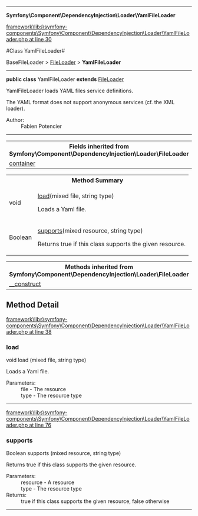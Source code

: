 

- - -

**Symfony\Component\DependencyInjection\Loader\YamlFileLoader**


<a href="https://github.com/JeyDotC/Hirudo/blob/master/framework/libs/symfony-components/Symfony/Component/DependencyInjection/Loader/YamlFileLoader.php#L30" target='_blank'>framework\libs\symfony-components\Symfony\Component\DependencyInjection\Loader\YamlFileLoader.php at line 30</a>

#Class YamlFileLoader#

BaseFileLoader &gt; <a href="https://github.com/JeyDotC/Hirudo-docs/blob/master/Symfony/Component/DependencyInjection/Loader/FileLoader.md">FileLoader</a>
 &gt; **YamlFileLoader**




- - -

<p><strong>public  class</strong> <span>YamlFileLoader</span>
<strong>extends</strong> <a href="https://github.com/JeyDotC/Hirudo-docs/blob/master/Symfony/Component/DependencyInjection/Loader/FileLoader.md">FileLoader</a>

</p>

<div class="comment" id="overview_description"><p>YamlFileLoader loads YAML files service definitions.</p><p>The YAML format does not support anonymous services (cf. the XML loader).</p></div>

<dl>
<dt>Author:</dt>
<dd>Fabien Potencier <fabien@symfony.com></dd>
</dl>


<hr />

<table class="inherit">
<tr><th colspan="2">Fields inherited from Symfony\Component\DependencyInjection\Loader\FileLoader</th></tr>
<tr><td><a href="https://github.com/JeyDotC/Hirudo-docs/blob/master/Symfony/Component/DependencyInjection/Loader/FileLoader.md#container">container</a></td></tr></table>

<table id="summary_method">
<tr><th colspan="2">Method Summary</th></tr>
<tr>
<td><span class='k'></span> <span class='nx'>void</span></td>
<td class="description"><p class="name"><a href="#load">load</a>(mixed file, string type)</p><p class="description">Loads a Yaml file.</p></td>
</tr>
<tr>
<td><span class='k'></span> <span class='nx'>Boolean</span></td>
<td class="description"><p class="name"><a href="#supports">supports</a>(mixed resource, string type)</p><p class="description">Returns true if this class supports the given resource.</p></td>
</tr>
</table>

<table class="inherit">
<tr><th colspan="2">Methods inherited from Symfony\Component\DependencyInjection\Loader\FileLoader</th></tr>
<tr><td><a href="https://github.com/JeyDotC/Hirudo-docs/blob/master/Symfony/Component/DependencyInjection/Loader/FileLoader.md#__construct">__construct</a></td></tr></table>

<h2 id="detail_method">Method Detail</h2>

<a href="https://github.com/JeyDotC/Hirudo/blob/master/framework/libs/symfony-components/Symfony/Component/DependencyInjection/Loader/YamlFileLoader.php#L38" target='_blank'>framework\libs\symfony-components\Symfony\Component\DependencyInjection\Loader\YamlFileLoader.php at line 38</a>

<h3 id="load()">load</h3>
<span class='k'></span> <span class='nx'>void</span> <span class='nf'>load</span> (mixed file, string type)

<div class="details">
<p>Loads a Yaml file.</p><dl>
<dt>Parameters:</dt>
<dd>file - The resource</dd>
<dd>type - The resource type</dd>
</dl>

</div>

- - -


<a href="https://github.com/JeyDotC/Hirudo/blob/master/framework/libs/symfony-components/Symfony/Component/DependencyInjection/Loader/YamlFileLoader.php#L76" target='_blank'>framework\libs\symfony-components\Symfony\Component\DependencyInjection\Loader\YamlFileLoader.php at line 76</a>

<h3 id="supports()">supports</h3>
<span class='k'></span> <span class='nx'>Boolean</span> <span class='nf'>supports</span> (mixed resource, string type)

<div class="details">
<p>Returns true if this class supports the given resource.</p><dl>
<dt>Parameters:</dt>
<dd>resource - A resource</dd>
<dd>type - The resource type</dd>
<dt>Returns:</dt>
<dd>true if this class supports the given resource, false otherwise</dd>
</dl>

</div>

- - -

